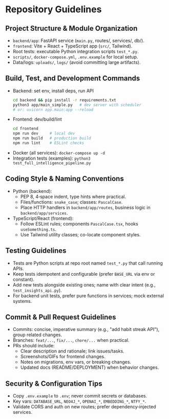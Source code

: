 # Repository Guidelines

## Project Structure & Module Organization
- `backend/app`: FastAPI service (`main.py`, routes/, services/, db/).
- `frontend`: Vite + React + TypeScript app (`src/`, Tailwind).
- Root tests: executable Python integration scripts `test_*.py`.
- `scripts/`, `docker-compose.yml`, `.env.example` for local setup.
- Data/logs: `uploads/`, `logs/` (avoid committing large artifacts).

## Build, Test, and Development Commands
- Backend: set env, install deps, run API
  ```bash
  cd backend && pip install -r requirements.txt
  python3 app/main_simple.py   # dev server with scheduler
  # or: uvicorn app.main:app --reload
  ```
- Frontend: dev/build/lint
  ```bash
  cd frontend
  npm run dev     # local dev
  npm run build   # production build
  npm run lint    # ESLint checks
  ```
- Docker (all services): `docker-compose up -d`
- Integration tests (examples): `python3 test_full_intelligence_pipeline.py`

## Coding Style & Naming Conventions
- Python (backend):
  - PEP 8, 4‑space indent, type hints where practical.
  - Files/functions: `snake_case`; classes: `PascalCase`.
  - Place HTTP handlers in `backend/app/routes`, business logic in `backend/app/services`.
- TypeScript/React (frontend):
  - Follow ESLint rules; components `PascalCase.tsx`, hooks `useSomething.ts`.
  - Use Tailwind utility classes; co-locate component styles.

## Testing Guidelines
- Tests are Python scripts at repo root named `test_*.py` that call running APIs.
- Keep tests idempotent and configurable (prefer `BASE_URL` via env or constant).
- Add new tests alongside existing ones; name with clear intent (e.g., `test_insights_api.py`).
- For backend unit tests, prefer pure functions in services; mock external systems.

## Commit & Pull Request Guidelines
- Commits: concise, imperative summary (e.g., "add habit streak API"), group related changes.
- Branches: `feat/...`, `fix/...`, `chore/...` when practical.
- PRs should include:
  - Clear description and rationale; link issues/tasks.
  - Screenshots/GIFs for frontend changes.
  - Notes on migrations, env vars, or breaking changes.
  - Updated docs (README/DEPLOYMENT) when behavior changes.

## Security & Configuration Tips
- Copy `.env.example` to `.env`; never commit secrets or databases.
- Key vars: `DATABASE_URL`, `NEO4J_*`, `OPENAI_*`, `EMBEDDING_*`, `NTFY_*`.
- Validate CORS and auth on new routes; prefer dependency‑injected services.

